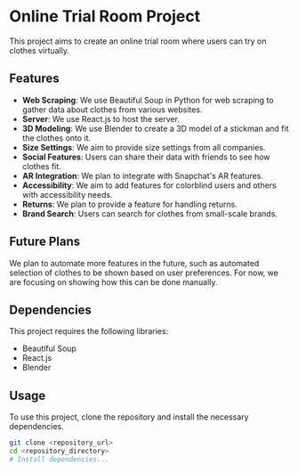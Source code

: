 # Online Trial Room Project

This project aims to create an online trial room where users can try on clothes virtually. 

## Features

- **Web Scraping**: We use Beautiful Soup in Python for web scraping to gather data about clothes from various websites.
- **Server**: We use React.js to host the server.
- **3D Modeling**: We use Blender to create a 3D model of a stickman and fit the clothes onto it.
- **Size Settings**: We aim to provide size settings from all companies.
- **Social Features**: Users can share their data with friends to see how clothes fit.
- **AR Integration**: We plan to integrate with Snapchat's AR features.
- **Accessibility**: We aim to add features for colorblind users and others with accessibility needs.
- **Returns**: We plan to provide a feature for handling returns.
- **Brand Search**: Users can search for clothes from small-scale brands.

## Future Plans

We plan to automate more features in the future, such as automated selection of clothes to be shown based on user preferences. For now, we are focusing on showing how this can be done manually.

## Dependencies

This project requires the following libraries:

- Beautiful Soup
- React.js
- Blender

## Usage

To use this project, clone the repository and install the necessary dependencies.

```bash
git clone <repository_url>
cd <repository_directory>
# Install dependencies...
